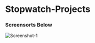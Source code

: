# Stopwatch-Projects

### Screensorts Below

![Screenshot-1](https://github.com/itsarraj/stopwatch/blob/master/Stopwatch/img/stopwatch.png)
